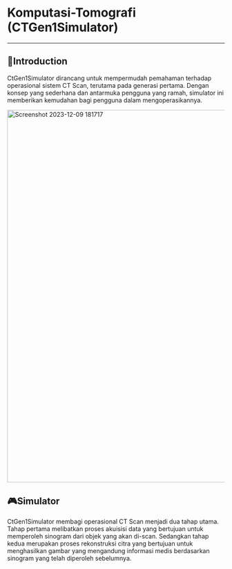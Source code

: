 # Komputasi-Tomografi (CTGen1Simulator)
---
## 📖Introduction
CtGen1Simulator dirancang untuk mempermudah pemahaman terhadap operasional sistem CT Scan, terutama pada generasi pertama. Dengan konsep yang sederhana dan antarmuka pengguna yang ramah, simulator ini memberikan kemudahan bagi pengguna dalam mengoperasikannya.

<img width="862" alt="Screenshot 2023-12-09 181717" src="https://github.com/ahnafUB/Komputasi-Tomografi/assets/142992708/0e923c65-cca2-4784-aa1b-a59438c4463d">

## 🎮Simulator
CtGen1Simulator membagi operasional CT Scan menjadi dua tahap utama. Tahap pertama melibatkan proses akuisisi data yang bertujuan untuk memperoleh sinogram dari objek yang akan di-scan. Sedangkan tahap kedua merupakan proses rekonstruksi citra yang bertujuan untuk menghasilkan gambar yang mengandung informasi medis berdasarkan sinogram yang telah diperoleh sebelumnya.
